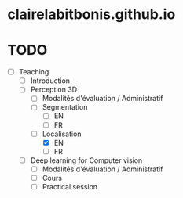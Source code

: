 # clairelabitbonis.github.io

# TODO
- [ ] Teaching
    - [ ] Introduction
    - [ ] Perception 3D
        - [ ] Modalités d'évaluation / Administratif
        - [ ] Segmentation
            - [ ] EN
            - [ ] FR
        - [ ] Localisation
            - [x] EN
            - [ ] FR
    - [ ] Deep learning for Computer vision
        - [ ] Modalités d'évaluation / Administratif
        - [ ] Cours
        - [ ] Practical session